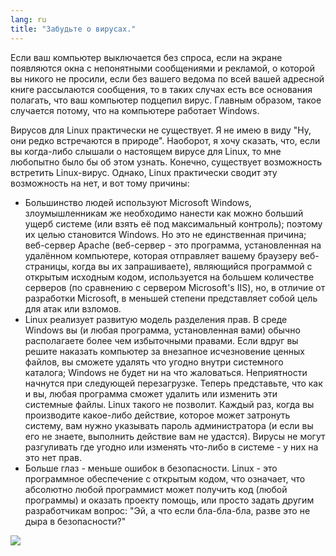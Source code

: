 ```yaml
---
lang: ru
title: "Забудьте о вирусах."
---
```


Если ваш компьютер выключается без спроса, если на экране
появляются окна с непонятными сообщениями и рекламой, о которой
вы никого не просили, если без вашего ведома по всей вашей адресной
книге рассылаются сообщения, то в таких случах есть все
основания полагать, что ваш компьютер подцепил вирус.
Главным образом, такое случается потому, что на компьютере
работает Windows.

Вирусов для Linux практически не существует. Я не имею в виду "Ну, они
редко встречаются в природе". Наоборот, я хочу сказать, что, если вы когда-либо
слышали о настоящем вирусе для Linux, то мне любопытно было бы об этом
узнать. Конечно, существует возможность встретить Linux-вирус.
Однако, Linux практически сводит эту возможность на нет, и вот тому 
причины:

<ul>

<li>Большинство людей используют Microsoft Windows, злоумышленникам же необходимо
нанести как можно больший ущерб системе (или взять её под максимальный контроль);
поэтому их целью становится Windows. Но это не единственная причина;
веб-сервер Apache (веб-сервер - это программа, установленная на удалённом
компьютере, которая отправляет вашему браузеру веб-страницы, когда вы
их запрашиваете), являющийся программой с открытым исходным кодом,
используется на большем количестве серверов (по сравнению с сервером
Microsoft's IIS), но, в отличие от разработки Microsoft, в меньшей
степени представляет собой цель для атак или взломов.</li>

<li>Linux реализует развитую модель разделения прав. В среде Windows вы
(и любая программа, установленная вами) обычно располагаете более чем
избыточными правами. Если вдруг вы решите наказать компьютер за внезапное
исчезновение ценных файлов, вы сможете удалять что угодно внутри
системного каталога; Windows не будет ни на что жаловаться. Неприятности
начнутся при следующей перезагрузке. Теперь представьте, что как и вы,
любая программа сможет удалить или изменить эти системные файлы.
Linux такого не позволит. Каждый раз, когда вы производите какое-либо
действие, которое может затронуть систему, вам нужно указывать пароль
администратора (и если вы его не знаете, выполнить действие вам не
удастся). Вирусы не могут разгуливать где угодно или изменять
что-либо в системе - у них на это нет прав.</li>

<li>Больше глаз - меньше ошибок в безопасности. Linux - это программное обеспечение
с открытым кодом, что означает, что абсолютно любой программист
может получить код (любой программы) и оказать проекту помощь,
или просто задать другим разработчикам вопрос: "Эй, а что если бла-бла-бла,
разве это не дыра в безопасности?"</li>

</ul>

<img src="Images/viruses_thumb.png" />




